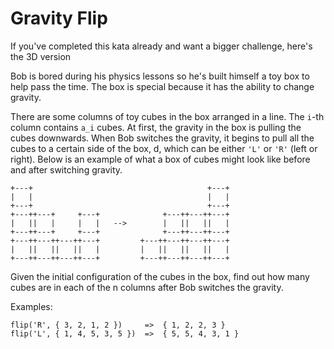 # Gravity Flip

If you've completed this kata already and want a bigger challenge, here's the 3D version

Bob is bored during his physics lessons so he's built himself a toy box to help pass the time. The box is special because it has the ability to change gravity.

There are some columns of toy cubes in the box arranged in a line. The ```i```-th column contains ```a_i``` cubes. At first, the gravity in the box is pulling the cubes downwards. When Bob switches the gravity, it begins to pull all the cubes to a certain side of the box, d, which can be either ```'L'``` or ```'R'``` (left or right). Below is an example of what a box of cubes might look like before and after switching gravity.
```
+---+                                       +---+
|   |                                       |   |
+---+                                       +---+
+---++---+     +---+              +---++---++---+
|   ||   |     |   |   -->        |   ||   ||   |
+---++---+     +---+              +---++---++---+
+---++---++---++---+         +---++---++---++---+
|   ||   ||   ||   |         |   ||   ||   ||   |
+---++---++---++---+         +---++---++---++---+
```
Given the initial configuration of the cubes in the box, find out how many cubes are in each of the n columns after Bob switches the gravity.

Examples:
```
flip('R', { 3, 2, 1, 2 })     =>  { 1, 2, 2, 3 }
flip('L', { 1, 4, 5, 3, 5 })  =>  { 5, 5, 4, 3, 1 }
```
